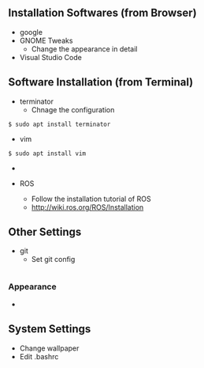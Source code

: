 
## Installation Softwares (from Browser)
- google
- GNOME Tweaks
  - Change the appearance in detail
- Visual Studio Code

## Software Installation (from Terminal)

- terminator
  - Chnage the configuration
```
$ sudo apt install terminator
```

- vim
```
$ sudo apt install vim
```

- 

- ROS
  - Follow the installation tutorial of ROS
  - http://wiki.ros.org/ROS/Installation


## Other Settings

- git
  - Set git config
```
```


### Appearance
- 

## System Settings
- Change wallpaper
- Edit .bashrc
```

```